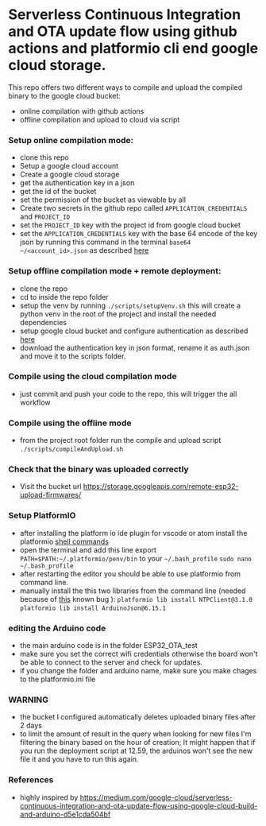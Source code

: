 # Serverless Continuous Integration and OTA update flow using github actions and platformio cli end google cloud storage.

This repo offers two different ways to compile and upload the compiled binary to the google cloud bucket:
- online compilation with github actions
- offline compilation and upload to cloud via script

### Setup online compilation mode:
- clone this repo
- Setup a google cloud account
- Create a google cloud storage
- get the authentication key in a json
- get the id of the bucket
- set the permission of the bucket as viewable by all
- Create two secrets in the github repo called `APPLICATION_CREDENTIALS` and `PROJECT_ID`
- set the `PROJECT_ID` key with the project id from google cloud bucket
- set the `APPLICATION_CREDENTIALS` key with the base 64 encode of the key json by running this command in the terminal `base64 ~/<account_id>.json` as described [here](https://github.com/actions-hub/gcloud)

### Setup offline compilation mode + remote deployment:
 - clone the repo
 - cd to inside the repo folder
 - setup the venv by running `./scripts/setupVenv.sh` this will create a python venv in the root of the project and install the needed dependencies
 - setup google cloud bucket and configure authentication as described [here](https://pypi.org/project/google-cloud-storage/)
 - download the authentication key in json format, rename it as auth.json and move it to the scripts folder.

### Compile using the cloud compilation mode
- just commit and push your code to the repo, this will trigger the all workflow

### Compile using the offline mode
- from the project root folder run the compile and upload script `./scripts/compileAndUpload.sh`

### Check that the binary was uploaded correctly
- Visit the bucket url https://storage.googleapis.com/remote-esp32-upload-firmwares/

### Setup PlatformIO
- after installing the platform io ide plugin for vscode or atom install the platformio [shell commands](https://docs.platformio.org/en/latest/core/installation.html#install-shell-commands)
- open the terminal and add this line export `PATH=$PATH:~/.platformio/penv/bin` to your `~/.bash_profile`
```sudo nano ~/.bash_profile```
- after restarting the editor you should be able to use platformio from command line.
- manually install the this two libraries from the command line (needed because of [this](https://docs.platformio.org/en/latest/integration/ide/vscode.html#platformio-ide-usedevelopmentpiocore) known bug ):
```platformio lib install NTPClient@3.1.0```
```platformio lib install ArduinoJson@6.15.1```

### editing the Arduino code
- the main arduino code is in the folder ESP32_OTA_test
- make sure you set the correct wifi credentials otherwise the board won't be able to connect to the server and check for updates.
- if you change the folder and arduino name, make sure you make chages to the platformio.ini file

### WARNING
- the bucket I configured automatically deletes uploaded binary files after 2 days
- to limit the amount of result in the query when looking for new files I'm filtering the binary based on the hour of creation; It might happen that if you run the deployment script at 12.59, the arduinos won't see the new file it and you have to run this again.

### References
* highly inspired by https://medium.com/google-cloud/serverless-continuous-integration-and-ota-update-flow-using-google-cloud-build-and-arduino-d5e1cda504bf
